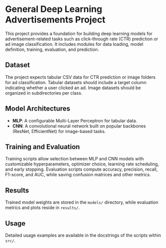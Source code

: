 # General Deep Learning Advertisements Project

This project provides a foundation for building deep learning models for advertisement-related tasks such as click-through rate (CTR) prediction or ad image classification. It includes modules for data loading, model definition, training, evaluation, and prediction.

## Dataset

The project expects tabular CSV data for CTR prediction or image folders for ad classification. Tabular datasets should include a target column indicating whether a user clicked an ad. Image datasets should be organized in subdirectories per class.

## Model Architectures

* **MLP**: A configurable Multi-Layer Perceptron for tabular data.
* **CNN**: A convolutional neural network built on popular backbones (ResNet, EfficientNet) for image-based tasks.

## Training and Evaluation

Training scripts allow selection between MLP and CNN models with customizable hyperparameters, optimizer choice, learning rate scheduling, and early stopping. Evaluation scripts compute accuracy, precision, recall, F1-score, and AUC, while saving confusion matrices and other metrics.

## Results

Trained model weights are stored in the `models/` directory, while evaluation metrics and plots reside in `results/`.

## Usage

Detailed usage examples are available in the docstrings of the scripts within `src/`.
